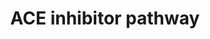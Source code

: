 ---
annotations:
- type: Pathway Ontology
  value: angiotensin signaling pathway
- type: Pathway Ontology
  value: ACE inhibitor drug pathway
authors:
- MaintBot
- Thomas
- Egonw
- Christine Chichester
- Khanspers
- Mkutmon
- Eweitz
description: 'The core of this pathway was elucidated over a century ago and involves
  the conversion of angiotensinogen to angiotensin I (Ang I) by renin, its subsequent
  conversion to angiotensin II (Ang II) by angiotensin converting enzyme. Ang II activates
  the angiotensin II receptor type 1 to induce aldosterone synthesis, increasing water
  and salt resorption and potassium excretion in the kidney and increasing blood pressure.  Source:
  PharmGKB (http://www.pharmgkb.org/do/serve?objId=PA2023&objCls=Pathway)'
last-edited: 2021-05-21
organisms:
- Bos taurus
redirect_from:
- /index.php/Pathway:WP1033
- /instance/WP1033
schema-jsonld:
- '@context': https://schema.org/
  '@id': https://wikipathways.github.io/pathways/WP1033.html
  '@type': Dataset
  creator:
    '@type': Organization
    name: WikiPathways
  description: 'The core of this pathway was elucidated over a century ago and involves
    the conversion of angiotensinogen to angiotensin I (Ang I) by renin, its subsequent
    conversion to angiotensin II (Ang II) by angiotensin converting enzyme. Ang II
    activates the angiotensin II receptor type 1 to induce aldosterone synthesis,
    increasing water and salt resorption and potassium excretion in the kidney and
    increasing blood pressure.  Source: PharmGKB (http://www.pharmgkb.org/do/serve?objId=PA2023&objCls=Pathway)'
  keywords:
  - Ang 1-7
  - KNG1
  - Angiotensin II
  - Ca++
  - AGT
  - CMA1
  - Bradykinin
  - ACE2
  - NR3C2
  - ACE Inhibitor
  - CYP11B2
  - Ang 1-5
  - Angiotensin I
  - Prostacyclin
  - Deoxycorticosterone
  - AGTR1
  - CTSG
  - BDKRB2
  - TGFB1
  - Aldosterone
  - MAS1
  - TFs
  - Ang 1-9
  - AGTR2
  - REN
  - NOS3
  - BDKRB1
  - ACE
  - ATP6AP2
  license: CC0
  name: ACE inhibitor pathway
seo: CreativeWork
title: ACE inhibitor pathway
wpid: WP1033
---